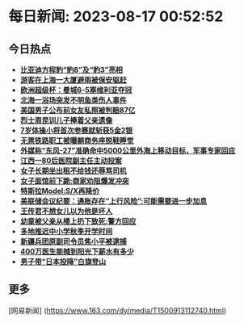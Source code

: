 
# 每日新闻: 2023-08-17 00:52:52
## 今日热点

- **[比亚迪方程豹“豹8”及“豹3”亮相](https://www.163.com/search?keyword=%E6%AF%94%E4%BA%9A%E8%BF%AA%E6%96%B9%E7%A8%8B%E8%B1%B9%E2%80%9C%E8%B1%B98%E2%80%9D%E5%8F%8A%E2%80%9C%E8%B1%B93%E2%80%9D%E4%BA%AE%E7%9B%B8)**
- **[游客在上海一大厦避雨被保安驱赶](https://www.163.com/search?keyword=%E6%B8%B8%E5%AE%A2%E5%9C%A8%E4%B8%8A%E6%B5%B7%E4%B8%80%E5%A4%A7%E5%8E%A6%E9%81%BF%E9%9B%A8%E8%A2%AB%E4%BF%9D%E5%AE%89%E9%A9%B1%E8%B5%B6)**
- **[欧洲超级杯：曼城6-5塞维利亚夺冠](https://www.163.com/search?keyword=%E6%AC%A7%E6%B4%B2%E8%B6%85%E7%BA%A7%E6%9D%AF%EF%BC%9A%E6%9B%BC%E5%9F%8E6-5%E5%A1%9E%E7%BB%B4%E5%88%A9%E4%BA%9A%E5%A4%BA%E5%86%A0)**
- **[北海一浴场突发不明鱼类伤人事件](https://www.163.com/search?keyword=%E5%8C%97%E6%B5%B7%E4%B8%80%E6%B5%B4%E5%9C%BA%E7%AA%81%E5%8F%91%E4%B8%8D%E6%98%8E%E9%B1%BC%E7%B1%BB%E4%BC%A4%E4%BA%BA%E4%BA%8B%E4%BB%B6)**
- **[美国男子公布前女友私照被判赔87亿](https://www.163.com/search?keyword=%E7%BE%8E%E5%9B%BD%E7%94%B7%E5%AD%90%E5%85%AC%E5%B8%83%E5%89%8D%E5%A5%B3%E5%8F%8B%E7%A7%81%E7%85%A7%E8%A2%AB%E5%88%A4%E8%B5%9487%E4%BA%BF)**
- **[烈士周昆训儿子捧着父亲遗像](https://www.163.com/search?keyword=%E7%83%88%E5%A3%AB%E5%91%A8%E6%98%86%E8%AE%AD%E5%84%BF%E5%AD%90%E6%8D%A7%E7%9D%80%E7%88%B6%E4%BA%B2%E9%81%97%E5%83%8F)**
- **[7岁体操小将首次参赛就斩获5金2银](https://www.163.com/search?keyword=7%E5%B2%81%E4%BD%93%E6%93%8D%E5%B0%8F%E5%B0%86%E9%A6%96%E6%AC%A1%E5%8F%82%E8%B5%9B%E5%B0%B1%E6%96%A9%E8%8E%B75%E9%87%912%E9%93%B6)**
- **[无票铁路职工被曝躺商务座脱鞋睡觉](https://www.163.com/search?keyword=%E6%97%A0%E7%A5%A8%E9%93%81%E8%B7%AF%E8%81%8C%E5%B7%A5%E8%A2%AB%E6%9B%9D%E8%BA%BA%E5%95%86%E5%8A%A1%E5%BA%A7%E8%84%B1%E9%9E%8B%E7%9D%A1%E8%A7%89)**
- **[外媒称“东风-27”准确命中5000公里外海上移动目标，军事专家回应](https://www.163.com/search?keyword=%E5%A4%96%E5%AA%92%E7%A7%B0%E2%80%9C%E4%B8%9C%E9%A3%8E-27%E2%80%9D%E5%87%86%E7%A1%AE%E5%91%BD%E4%B8%AD5000%E5%85%AC%E9%87%8C%E5%A4%96%E6%B5%B7%E4%B8%8A%E7%A7%BB%E5%8A%A8%E7%9B%AE%E6%A0%87%EF%BC%8C%E5%86%9B%E4%BA%8B%E4%B8%93%E5%AE%B6%E5%9B%9E%E5%BA%94)**
- **[江西一80后医院副主任主动投案](https://www.163.com/search?keyword=%E6%B1%9F%E8%A5%BF%E4%B8%8080%E5%90%8E%E5%8C%BB%E9%99%A2%E5%89%AF%E4%B8%BB%E4%BB%BB%E4%B8%BB%E5%8A%A8%E6%8A%95%E6%A1%88)**
- **[女子长期坐出租不给钱还辱骂司机](https://www.163.com/search?keyword=%E5%A5%B3%E5%AD%90%E9%95%BF%E6%9C%9F%E5%9D%90%E5%87%BA%E7%A7%9F%E4%B8%8D%E7%BB%99%E9%92%B1%E8%BF%98%E8%BE%B1%E9%AA%82%E5%8F%B8%E6%9C%BA)**
- **[女子面馆前下跪:商家劝阻爆发冲突](https://www.163.com/search?keyword=%E5%A5%B3%E5%AD%90%E9%9D%A2%E9%A6%86%E5%89%8D%E4%B8%8B%E8%B7%AA+%E5%95%86%E5%AE%B6%E5%8A%9D%E9%98%BB%E7%88%86%E5%8F%91%E5%86%B2%E7%AA%81)**
- **[特斯拉Model:S/X再降价](https://www.163.com/search?keyword=%E7%89%B9%E6%96%AF%E6%8B%89Model+S%2FX%E5%86%8D%E9%99%8D%E4%BB%B7)**
- **[美联储会议纪要：通胀存在“上行风险”:可能需要进一步加息](https://www.163.com/search?keyword=%E7%BE%8E%E8%81%94%E5%82%A8%E4%BC%9A%E8%AE%AE%E7%BA%AA%E8%A6%81%EF%BC%9A%E9%80%9A%E8%83%80%E5%AD%98%E5%9C%A8%E2%80%9C%E4%B8%8A%E8%A1%8C%E9%A3%8E%E9%99%A9%E2%80%9D+%E5%8F%AF%E8%83%BD%E9%9C%80%E8%A6%81%E8%BF%9B%E4%B8%80%E6%AD%A5%E5%8A%A0%E6%81%AF)**
- **[王传君不想女儿以为他是坏人](https://www.163.com/search?keyword=%E7%8E%8B%E4%BC%A0%E5%90%9B%E4%B8%8D%E6%83%B3%E5%A5%B3%E5%84%BF%E4%BB%A5%E4%B8%BA%E4%BB%96%E6%98%AF%E5%9D%8F%E4%BA%BA)**
- **[幼童被父亲从楼上扔下致死:警方回应](https://www.163.com/search?keyword=%E5%B9%BC%E7%AB%A5%E8%A2%AB%E7%88%B6%E4%BA%B2%E4%BB%8E%E6%A5%BC%E4%B8%8A%E6%89%94%E4%B8%8B%E8%87%B4%E6%AD%BB+%E8%AD%A6%E6%96%B9%E5%9B%9E%E5%BA%94)**
- **[多地推迟中小学秋季开学时间](https://www.163.com/search?keyword=%E5%A4%9A%E5%9C%B0%E6%8E%A8%E8%BF%9F%E4%B8%AD%E5%B0%8F%E5%AD%A6%E7%A7%8B%E5%AD%A3%E5%BC%80%E5%AD%A6%E6%97%B6%E9%97%B4)**
- **[新疆兵团原副司令员焦小平被逮捕](https://www.163.com/search?keyword=%E6%96%B0%E7%96%86%E5%85%B5%E5%9B%A2%E5%8E%9F%E5%89%AF%E5%8F%B8%E4%BB%A4%E5%91%98%E7%84%A6%E5%B0%8F%E5%B9%B3%E8%A2%AB%E9%80%AE%E6%8D%95)**
- **[400万医生能摊到阳光下薪水有多少](https://www.163.com/search?keyword=400%E4%B8%87%E5%8C%BB%E7%94%9F%E8%83%BD%E6%91%8A%E5%88%B0%E9%98%B3%E5%85%89%E4%B8%8B%E8%96%AA%E6%B0%B4%E6%9C%89%E5%A4%9A%E5%B0%91)**
- **[男子带“日本投降”白旗登山](https://www.163.com/search?keyword=%E7%94%B7%E5%AD%90%E5%B8%A6%E2%80%9C%E6%97%A5%E6%9C%AC%E6%8A%95%E9%99%8D%E2%80%9D%E7%99%BD%E6%97%97%E7%99%BB%E5%B1%B1)**

## 更多
[网易新闻] (https://www.163.com/dy/media/T1500913112740.html)
